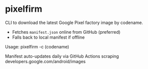 pixelfirm
========

CLI to download the latest Google Pixel factory image by codename.

- Fetches `manifest.json` online from GitHub (preferred)
- Falls back to local manifest if offline

Usage:
    pixelfirm -c (codename)

Manifest auto-updates daily via GitHub Actions scraping developers.google.com/android/images
